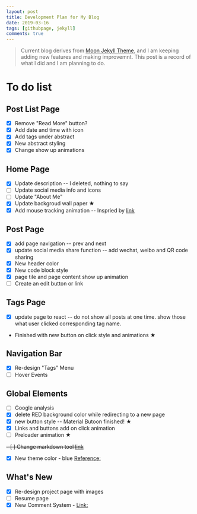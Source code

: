 ```yaml
---
layout: post
title: Development Plan for My Blog
date: 2019-03-16
tags: [githubpage, jekyll]
comments: true
---
```


>Current blog derives from [Moon Jekyll Theme](https://github.com/TaylanTatli/Moon), and I am keeping adding new features and making improvemnt. This post is a record of what I did and I am planning to do.

# To do list

## Post List Page

- [x] Remove "Read More" button?
- [x] Add date and time with icon
- [x] Add tags under abstract
- [x] New abstract styling
- [x] Change show up animations

## Home Page

- [x] Update description -- I deleted, nothing to say
- [ ] Update social media info and icons
- [ ] Update "About Me"
- [x] Update backgroud wall paper ★
- [x] Add mouse tracking animation -- Inspried by [link](https://tympanus.net/Development/AnimatedHeaderBackgrounds/index.html)

## Post Page
- [x] add page navigation -- prev and next
- [x] update social media share function -- add wechat, weibo and QR code sharing
- [x] New header color
- [x] New code block style
- [x] page tile and page content show up animation
- [ ] Create an edit button or link

## Tags Page
- [x] update page to react -- do not show all posts at one time. show those what user clicked corresponding tag name. 
- Finished with new button on click style and animations ★ 

## Navigation Bar
- [x] Re-design "Tags" Menu
- [ ] Hover Events

## Global Elements
- [ ] Google analysis
- [x] delete RED background color while redirecting to a new page
- [x] new button style -- Material Butoon finished! ★ 
- [x] Links and buttons add on click animation
- [ ] Preloader animation ★ 

~~- [ ] Change markdown tool [link](https://github.com/github/jekyll-commonmark-ghpages)~~

- [x] New theme color - blue [Reference:](https://themes.muffingroup.com/betheme/nam-nec-felis-et-nibh-posuere/)

## What's New
- [x] Re-design project page with images
- [ ] Resume page
- [x] New Comment System - [Link:](https://valine.js.org/)
